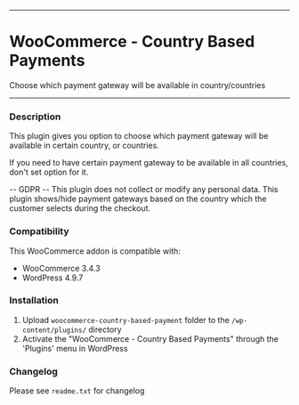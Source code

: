 
-----------------------

# WooCommerce - Country Based Payments

Choose which payment gateway will be available in country/countries

-----------------------

### Description

This plugin gives you option to choose which payment gateway will be available in certain country, or countries.

If you need to have certain payment gateway to be available in all countries, don't set option for it.

-- GDPR --
This plugin does not collect or modify any personal data.
This plugin shows/hide payment gateways based on the country which the customer selects during the checkout.

### Compatibility

This WooCommerce addon is compatible with:
* WooCommerce 3.4.3
* WordPress 4.9.7

### Installation

1. Upload `woocommerce-country-based-payment` folder to the `/wp-content/plugins/` directory
2. Activate the "WooCommerce - Country Based Payments" through the 'Plugins' menu in WordPress

### Changelog
Please see `readme.txt` for changelog
